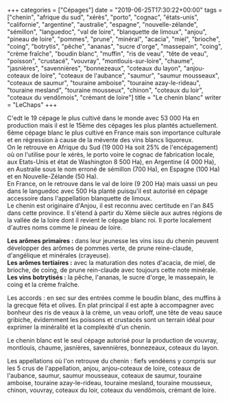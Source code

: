 +++
categories = ["Cépages"]
date = "2019-06-25T17:30:22+00:00"
tags = ["chenin", "afrique du sud", "xérès", "porto", "cognac", "états-unis", "californie", "argentine", "australie", "espagne", "nouvelle-zélande", "sémillon", "languedoc", "val de loire", "blanquette de limoux", "anjou", "pineau de loire", "pommes", "prune", "minéral", "acacia", "miel", "brioche", "coing", "botrytis", "pêche", "ananas", "sucre d'orge", "massepain", "coing", "crème fraîche", "boudin blanc", "muffin", "ris de veau", "tête de veau", "poisson", "crustacé", "vouvray", "montlouis-sur-loire", "chaume", "jasnières", "savennières", "bonnezeaux", "coteaux du layon", "anjou-coteaux de loire", "coteaux de l'aubance", "saumur", "saumur mousseaux", "coteaux de saumur", "touraine amboise", "touraine azay-le-rideau", "touraine mesland", "touraine mousseux", "chinon", "coteaux du loir", "coteaux du vendômois", "crémant de loire"]
title = "Le chenin blanc"
writer = "LeChaps"
+++

C'edt le 19 cépage le plus cultivé dans le monde avec 53 000 Ha en production mais il est le 15ème des cépages les plus plantés actuellement.  
6ème cépage blanc le plus cultivé en France mais son importance culturale et en régression à cause de la mévente des vins blancs liquoreux.  
On le retrouve en Afrique du Sud (19 000 Ha soit 25% de l'encépagement) où on l'utilise pour le xérès, le porto voire le cognac de fabrication locale, aux Etats-Unis et état de Washington 8 500 Ha), en Argentine (4 000 Ha), en Australie sous le nom erroné de sémillon (700 Ha), en Espagne (100 Ha) et en Nouvelle-Zélande (50 Ha).  
En France, on le retrouve dans le val de loire (9 200 Ha) mais uassi un peu dans le languedoc avec 500 Ha planté puisqu'il est autorisé en cépage accessoire dans l'appellation blanquette de limoux.  
Le chenin est originaire d'Anjou, il est reconnu avec certitude en l'an 845 dans cette province. Il s'étend à partir du Xème siècle aux autres régions de la vallée de la loire dont il revient le cépage blanc roi. Il porte localement d'autres noms comme le pineau de loire.  

**Les arômes primaires :**  dans leur jeunesse les vins issu du chenin peuvent développer des arômes de pommes verte, de prune reine-claude, d'angélique et minérales (crayeuse).  
**Les arômes tertiaires :** avec la maturation des notes d'acacia, de miel, de brioche, de coing, de prune rein-claude avec toujours cette note minérale.  
**Les vins botrytisés :** la pêche, l'ananas, le sucre d'orge, le massepain, le coing et la crème fraîche.  

Les accords : en sec sur des entrées comme le boudin blanc, des muffins à la grecque féta et olives. En plat principal il est apte à accompagner avec bonheur des ris de veaux à la crème, un veau orloff, une tête de veau sauce gribiche, évidemment les poissons et crustacés sont un terrain idéal pour exprimer la minéralité et la complexité d'un chenin.  

Le chenin blanc est le seul cépage autorisé pour la production de vouvray, montlouis, chaume, jasnières, savennières, bonnezeaux, coteaux du layon.

Les appellations où l'on retrouve du chenin : fiefs vendéens y compris sur les 5 crus de l'appellation, anjou, anjou-coteaux de loire, coteaux de l'aubance, saumur, saumur mousseaux, coteaux de saumur, touraine amboise, touraine azay-le-rideau, touraine mesland, touraine mousseux, chinon, vouvray, coteaux du loir, coteaux du vendômois, crémant de loire.
